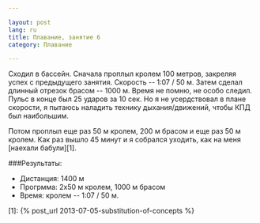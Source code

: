```yaml
---

layout: post  
lang: ru  
title: Плавание, занятие 6  
category: Плавание

---
```


Сходил в бассейн. Сначала проплыл кролем 100 метров, закреляя
успех с предыдущего занятия. Скорость -- 1:07 / 50 м. Затем
сделал длинный отрезок брасом -- 1000 м. Время не помню, не
особо следил. Пульс в конце был 25 ударов за 10 сек. Но я 
не усердствовал в плане скорости, я пытаюсь наладить технику
дыхания/движений, чтобы КПД был наибольшим.

Потом проплыл еще раз 50 м кролем, 200 м брасом
и еще раз 50 м кролем. Как раз вышло 45 минут и я собрался
уходить, как на меня [наехали бабули][1].

###Результаты:

* Дистанция: 1400 м
* Прогрмма: 2x50 м кролем, 1000 м брасом
* Время: кролем -- 1:07 / 50 м.

[1]: {% post_url 2013-07-05-substitution-of-concepts %}




